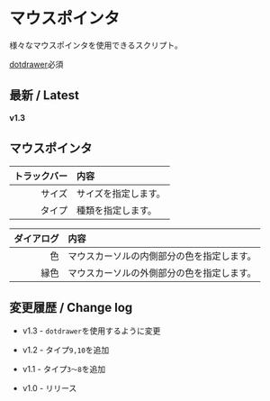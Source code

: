 # マウスポインタ

様々なマウスポインタを使用できるスクリプト。

[dotdrawer](https://shummg.work/archives/1231)必須

## 最新 / Latest

**v1.3**

## マウスポインタ

| トラックバー | 内容 |
| -: | :- |
| サイズ | サイズを指定します。 |
| タイプ | 種類を指定します。 |

| ダイアログ | 内容 |
| -: | :- |
| 色 | マウスカーソルの内側部分の色を指定します。 |
| 縁色 | マウスカーソルの外側部分の色を指定します。 |

## 変更履歴 / Change log

- v1.3 - `dotdrawer`を使用するように変更

- v1.2 - タイプ`9,10`を追加

- v1.1 - タイプ`3～8`を追加

- v1.0 - リリース
